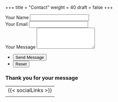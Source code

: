 +++
title = "Contact"
weight = 40
draft = false
+++

<form id="contactform" method="POST">
	<div class="field half first">
		<label for="name">Your Name</label>
		<input type="text" name="name" id="name" />
	</div>
	<div class="field half">
		<label for="email">Your Email</label>
		<input type="text" name="_replyto" id="email" />
	</div>
	<div class="field">
		<label for="message">Your Message</label>
		<textarea name="message" id="message" rows="4"></textarea>
	</div>
	<ul class="actions">
		<li><input type="submit" value="Send Message" class="special" /></li>
		<li><input type="reset" value="Reset" /></li>
	</ul>
	<input type="hidden" name="_format" value="plain" />
	<input type="hidden" name="_next" value="/layouts/thankyou.html" />
	<input type="hidden" name="_subject" value="New Message from Personal Website!" />
	<input type="text" name="_gotcha" style="display:none" />
	</form>
	<h3>Thank you for your message</h3>

<script>
    var contactform =  document.getElementById('contactform');
    contactform.setAttribute('action', '//formspree.io/' + 'janchristianbernabe' + '@' + 'gmail' + '.' + 'com');
</script>

<table>
<tr><td>{{< socialLinks >}}</td></tr>
<tr><td class="icons"><a href="/#blog"><i class="far fa arrow-alt-circle-left fa-lg"></i></a><i class="icons"><a href="/"><i class="far fa times-circle fa-lg"></i></a><a href="/#about"><i class="far fa-arrow-alt-circle-right fa-lg"></i></a></td></tr>
</table>
